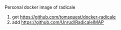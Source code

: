 Personal docker image of radicale

1. get https://github.com/tomsquest/docker-radicale
2. add https://github.com/Unrud/RadicaleIMAP

